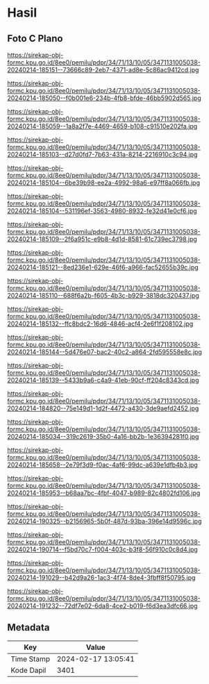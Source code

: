 # Hasil

## Foto C Plano

https://sirekap-obj-formc.kpu.go.id/8ee0/pemilu/pdpr/34/71/13/10/05/3471131005038-20240214-185151--73666c89-2eb7-4371-ad8e-5c86ac9412cd.jpg

https://sirekap-obj-formc.kpu.go.id/8ee0/pemilu/pdpr/34/71/13/10/05/3471131005038-20240214-185050--f0b001e6-234b-4fb8-bfde-46bb5902d565.jpg

https://sirekap-obj-formc.kpu.go.id/8ee0/pemilu/pdpr/34/71/13/10/05/3471131005038-20240214-185059--1a8a2f7e-4469-4659-b108-c91510e202fa.jpg

https://sirekap-obj-formc.kpu.go.id/8ee0/pemilu/pdpr/34/71/13/10/05/3471131005038-20240214-185103--d27d0fd7-7b63-431a-8214-2216910c3c94.jpg

https://sirekap-obj-formc.kpu.go.id/8ee0/pemilu/pdpr/34/71/13/10/05/3471131005038-20240214-185104--6be39b98-ee2a-4992-98a6-e97ff8a066fb.jpg

https://sirekap-obj-formc.kpu.go.id/8ee0/pemilu/pdpr/34/71/13/10/05/3471131005038-20240214-185104--531196ef-3563-4980-8932-fe32d41e0cf6.jpg

https://sirekap-obj-formc.kpu.go.id/8ee0/pemilu/pdpr/34/71/13/10/05/3471131005038-20240214-185109--2f6a951c-e9b8-4d1d-8581-61c739ec3798.jpg

https://sirekap-obj-formc.kpu.go.id/8ee0/pemilu/pdpr/34/71/13/10/05/3471131005038-20240214-185121--8ed236e1-629e-46f6-a966-fac52655b39c.jpg

https://sirekap-obj-formc.kpu.go.id/8ee0/pemilu/pdpr/34/71/13/10/05/3471131005038-20240214-185110--688f6a2b-f605-4b3c-b929-3818dc320437.jpg

https://sirekap-obj-formc.kpu.go.id/8ee0/pemilu/pdpr/34/71/13/10/05/3471131005038-20240214-185132--ffc8bdc2-16d6-4846-acf4-2e6f1f208102.jpg

https://sirekap-obj-formc.kpu.go.id/8ee0/pemilu/pdpr/34/71/13/10/05/3471131005038-20240214-185144--5d476e07-bac2-40c2-a864-2fd595558e8c.jpg

https://sirekap-obj-formc.kpu.go.id/8ee0/pemilu/pdpr/34/71/13/10/05/3471131005038-20240214-185139--5433b9a6-c4a9-41eb-90cf-ff204c8343cd.jpg

https://sirekap-obj-formc.kpu.go.id/8ee0/pemilu/pdpr/34/71/13/10/05/3471131005038-20240214-184820--75e149d1-1d2f-4472-a430-3de9aefd2452.jpg

https://sirekap-obj-formc.kpu.go.id/8ee0/pemilu/pdpr/34/71/13/10/05/3471131005038-20240214-185034--319c2619-35b0-4a16-bb2b-1e36394281f0.jpg

https://sirekap-obj-formc.kpu.go.id/8ee0/pemilu/pdpr/34/71/13/10/05/3471131005038-20240214-185658--2e79f3d9-f0ac-4af6-99dc-a639e1dfb4b3.jpg

https://sirekap-obj-formc.kpu.go.id/8ee0/pemilu/pdpr/34/71/13/10/05/3471131005038-20240214-185953--b68aa7bc-4fbf-4047-b989-82c4802fd106.jpg

https://sirekap-obj-formc.kpu.go.id/8ee0/pemilu/pdpr/34/71/13/10/05/3471131005038-20240214-190325--b2156965-5b0f-487d-93ba-396e14d9596c.jpg

https://sirekap-obj-formc.kpu.go.id/8ee0/pemilu/pdpr/34/71/13/10/05/3471131005038-20240214-190714--f5bd70c7-f004-403c-b3f8-56f910c0c8d4.jpg

https://sirekap-obj-formc.kpu.go.id/8ee0/pemilu/pdpr/34/71/13/10/05/3471131005038-20240214-191029--b42d9a26-1ac3-4f74-8de4-3fbff8f50795.jpg

https://sirekap-obj-formc.kpu.go.id/8ee0/pemilu/pdpr/34/71/13/10/05/3471131005038-20240214-191232--72df7e02-6da8-4ce2-b019-f6d3ea3dfc66.jpg


## Metadata

| Key        | Value               |
| ---------- | ------------------- |
| Time Stamp | 2024-02-17 13:05:41 |
| Kode Dapil | 3401                |



